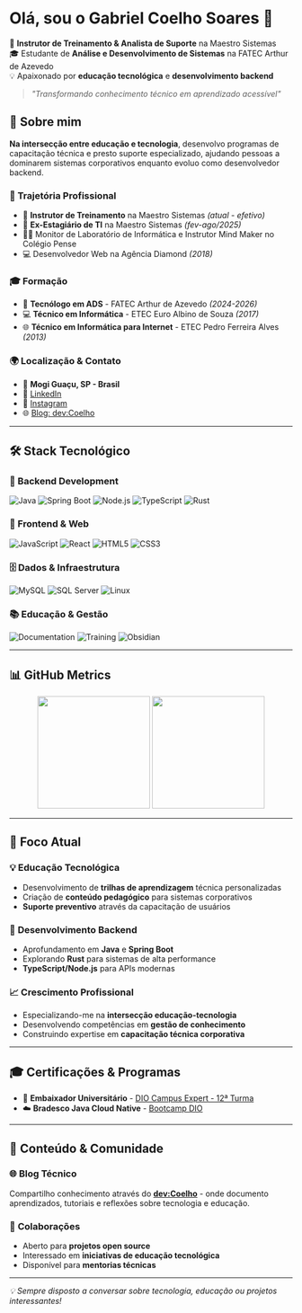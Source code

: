 # Olá, sou o Gabriel Coelho Soares 👋

🎯 **Instrutor de Treinamento & Analista de Suporte** na Maestro Sistemas  
🎓 Estudante de **Análise e Desenvolvimento de Sistemas** na FATEC Arthur de Azevedo  
💡 Apaixonado por **educação tecnológica** e **desenvolvimento backend**  

> *"Transformando conhecimento técnico em aprendizado acessível"*

## 🚀 Sobre mim

**Na intersecção entre educação e tecnologia**, desenvolvo programas de capacitação técnica e presto suporte especializado, ajudando pessoas a dominarem sistemas corporativos enquanto evoluo como desenvolvedor backend.

### 💼 Trajetória Profissional
- 🏢 **Instrutor de Treinamento** na Maestro Sistemas *(atual - efetivo)*
- 🔧 **Ex-Estagiário de TI** na Maestro Sistemas *(fev-ago/2025)*
- 👨‍🏫 Monitor de Laboratório de Informática e Instrutor Mind Maker no Colégio Pense
- 💻 Desenvolvedor Web na Agência Diamond *(2018)*

### 🎓 Formação
- 🎯 **Tecnólogo em ADS** - FATEC Arthur de Azevedo *(2024-2026)*
- 💻 **Técnico em Informática** - ETEC Euro Albino de Souza *(2017)*
- 🌐 **Técnico em Informática para Internet** - ETEC Pedro Ferreira Alves *(2013)*

### 🌍 Localização & Contato
- 📍 **Mogi Guaçu, SP - Brasil**
- 💼 [LinkedIn](https://www.linkedin.com/in/gabrielcoelhosb/)
- 📸 [Instagram](https://instagram.com/gabrielcoelho.soares)
- 🌐 [Blog: dev:Coelho](https://devcoelho.com.br/)

---

## 🛠️ Stack Tecnológico

### 🧠 Backend Development
![Java](https://img.shields.io/badge/-Java-007396?logo=java&logoColor=white&style=for-the-badge)
![Spring Boot](https://img.shields.io/badge/-SpringBoot-6DB33F?logo=springboot&logoColor=white&style=for-the-badge)
![Node.js](https://img.shields.io/badge/-Node.js-339933?logo=node.js&logoColor=white&style=for-the-badge)
![TypeScript](https://img.shields.io/badge/-TypeScript-3178C6?logo=typescript&logoColor=white&style=for-the-badge)
![Rust](https://img.shields.io/badge/-Rust-702809?style=for-the-badge&logo=Rust)

### 🎨 Frontend & Web
![JavaScript](https://img.shields.io/badge/-JavaScript-F7DF1E?logo=javascript&logoColor=black&style=for-the-badge)
![React](https://img.shields.io/badge/-React-61DAFB?logo=react&logoColor=000&style=for-the-badge)
![HTML5](https://img.shields.io/badge/-HTML5-E34F26?logo=html5&logoColor=white&style=for-the-badge)
![CSS3](https://img.shields.io/badge/-CSS3-1572B6?logo=css3&logoColor=white&style=for-the-badge)

### 🗄️ Dados & Infraestrutura
![MySQL](https://img.shields.io/badge/-MySQL-4479A1?logo=mysql&logoColor=white&style=for-the-badge)
![SQL Server](https://img.shields.io/badge/-SQL%20Server-CC2927?logo=microsoftsqlserver&logoColor=white&style=for-the-badge)
![Linux](https://img.shields.io/badge/-Linux-FCC624?logo=linux&logoColor=black&style=for-the-badge)

### 📚 Educação & Gestão
![Documentation](https://img.shields.io/badge/-Documentação%20Técnica-2C8EBB?logo=gitbook&logoColor=white&style=for-the-badge)
![Training](https://img.shields.io/badge/-Capacitação%20Técnica-FF6B35?logo=presentation&logoColor=white&style=for-the-badge)
![Obsidian](https://img.shields.io/badge/-Obsidian-7C3AED?style=for-the-badge&logo=Obsidian&logoColor=white)

---

## 📊 GitHub Metrics

<p align="center">
    <img height="200em" src="https://github-readme-stats.vercel.app/api?username=GabrielCoelho&show_icons=true&theme=gruvbox&include_all_commits=true&count_private=true" />
    <img height="200em" src="https://github-readme-stats.vercel.app/api/top-langs/?username=GabrielCoelho&layout=compact&langs_count=8&theme=gruvbox" />
</p>

---

## 🎯 Foco Atual

### 💡 **Educação Tecnológica**
- Desenvolvimento de **trilhas de aprendizagem** técnica personalizadas
- Criação de **conteúdo pedagógico** para sistemas corporativos
- **Suporte preventivo** através da capacitação de usuários

### 🔧 **Desenvolvimento Backend**
- Aprofundamento em **Java** e **Spring Boot**
- Explorando **Rust** para sistemas de alta performance
- **TypeScript/Node.js** para APIs modernas

### 📈 **Crescimento Profissional**
- Especializando-me na **intersecção educação-tecnologia**
- Desenvolvendo competências em **gestão de conhecimento**
- Construindo expertise em **capacitação técnica corporativa**

---

## 🎓 Certificações & Programas

- 🚀 **Embaixador Universitário** - [DIO Campus Expert - 12ª Turma](https://pages.dio.me/campusexpert)
- ☁️ **Bradesco Java Cloud Native** - [Bootcamp DIO](https://www.dio.me/bootcamp/bradesco-java-cloud-native)

---

## 📝 Conteúdo & Comunidade

### 🌐 **Blog Técnico**
Compartilho conhecimento através do [**dev:Coelho**](https://devcoelho.com.br/) - onde documento aprendizados, tutoriais e reflexões sobre tecnologia e educação.

### 🤝 **Colaborações**
- Aberto para **projetos open source**
- Interessado em **iniciativas de educação tecnológica**
- Disponível para **mentorias técnicas**

---

*💡 Sempre disposto a conversar sobre tecnologia, educação ou projetos interessantes!*
